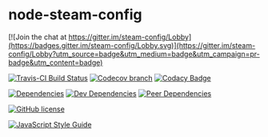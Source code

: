 # node-steam-config

[![Join the chat at https://gitter.im/steam-config/Lobby](https://badges.gitter.im/steam-config/Lobby.svg)](https://gitter.im/steam-config/Lobby?utm_source=badge&utm_medium=badge&utm_campaign=pr-badge&utm_content=badge)

[![Travis-CI Build Status](https://travis-ci.org/l3laze/node-steam-config.svg?branch=master)](https://travis-ci.org/l3laze/node-steam-config?branch=master)  [![Codecov branch](https://img.shields.io/codecov/c/github/l3laze/node-steam-config.svg)](https://codecov.io/gh/l3laze/node-steam-config/list/master/) [![Codacy Badge](https://api.codacy.com/project/badge/Grade/6ce28f60d6e64da8bd2c36782fd57973)](https://www.codacy.com/app/l3laze/node-steam-config/branch/master)

[![Dependencies](https://img.shields.io/david/expressjs/express.svg)](https://github.com/l3laze/node-steam-config) [![Dev Dependencies](https://img.shields.io/david/dev/expressjs/express.svg)](https://github.com/l3laze/node-steam-config) [![Peer Dependencies](https://img.shields.io/david/peer/webcomponents/generator-element.svg)](https://github.com/l3laze/node-steam-config)

[![GitHub license](https://img.shields.io/badge/license-MIT-blue.svg)](https://raw.githubusercontent.com/l3laze/node-steam-config/master/LICENSE.md)

[![JavaScript Style Guide](https://cdn.rawgit.com/standard/standard/master/badge.svg)](https://github.com/standard/standard)
